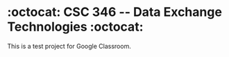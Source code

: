 # :octocat: CSC 346 -- Data Exchange Technologies :octocat:

This is a test project for Google Classroom.
